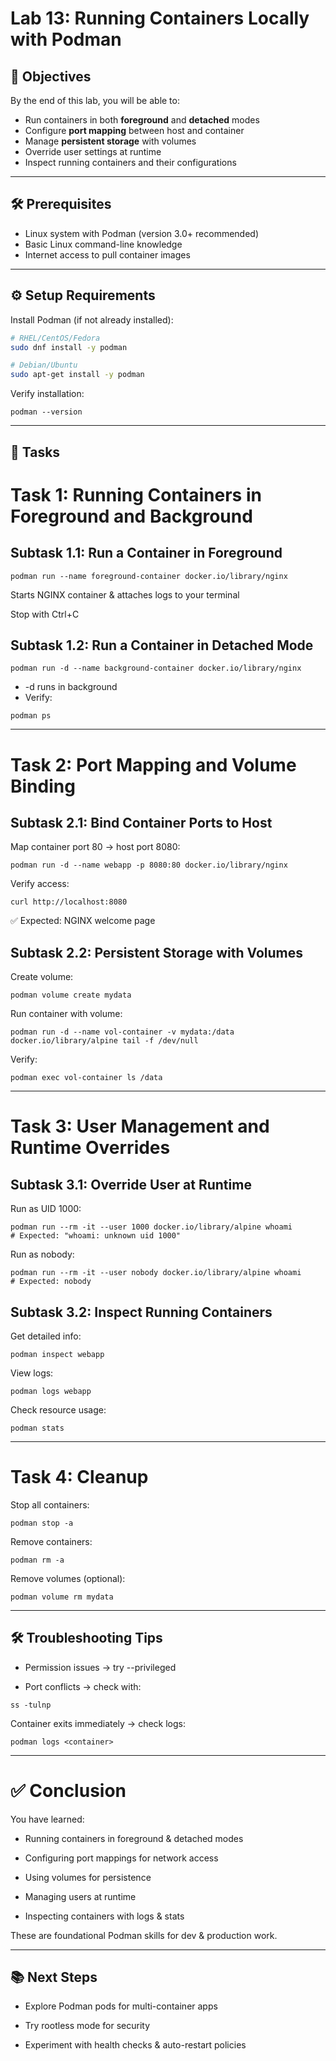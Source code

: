 # Lab 13: Running Containers Locally with Podman

## 🎯 Objectives
By the end of this lab, you will be able to:
- Run containers in both **foreground** and **detached** modes  
- Configure **port mapping** between host and container  
- Manage **persistent storage** with volumes  
- Override user settings at runtime  
- Inspect running containers and their configurations  

---

## 🛠 Prerequisites
- Linux system with Podman (version 3.0+ recommended)  
- Basic Linux command-line knowledge  
- Internet access to pull container images  

---

## ⚙️ Setup Requirements
Install Podman (if not already installed):

```bash
# RHEL/CentOS/Fedora
sudo dnf install -y podman

# Debian/Ubuntu
sudo apt-get install -y podman
```
Verify installation:

```
podman --version
```
---

## 🚀 Tasks
# Task 1: Running Containers in Foreground and Background
## Subtask 1.1: Run a Container in Foreground
```
podman run --name foreground-container docker.io/library/nginx
```
Starts NGINX container & attaches logs to your terminal

Stop with Ctrl+C

## Subtask 1.2: Run a Container in Detached Mode
```
podman run -d --name background-container docker.io/library/nginx
```
- -d runs in background
- Verify:

```
podman ps
```
---

# Task 2: Port Mapping and Volume Binding
## Subtask 2.1: Bind Container Ports to Host
Map container port 80 → host port 8080:

```
podman run -d --name webapp -p 8080:80 docker.io/library/nginx
```
Verify access:

```
curl http://localhost:8080
```
✅ Expected: NGINX welcome page

## Subtask 2.2: Persistent Storage with Volumes
Create volume:

```
podman volume create mydata
```
Run container with volume:

```
podman run -d --name vol-container -v mydata:/data docker.io/library/alpine tail -f /dev/null
```
Verify:

```
podman exec vol-container ls /data
```
---

# Task 3: User Management and Runtime Overrides
## Subtask 3.1: Override User at Runtime
Run as UID 1000:

```
podman run --rm -it --user 1000 docker.io/library/alpine whoami
# Expected: "whoami: unknown uid 1000"
```
Run as nobody:
```
podman run --rm -it --user nobody docker.io/library/alpine whoami
# Expected: nobody
```
## Subtask 3.2: Inspect Running Containers
Get detailed info:

```
podman inspect webapp
```
View logs:

```
podman logs webapp
```
Check resource usage:

```
podman stats
```
---

# Task 4: Cleanup
Stop all containers:

```
podman stop -a
```
Remove containers:

```
podman rm -a
```
Remove volumes (optional):
```
podman volume rm mydata
```
---

## 🛠 Troubleshooting Tips
- Permission issues → try --privileged

- Port conflicts → check with:

```
ss -tulnp
```
Container exits immediately → check logs:

```
podman logs <container>
```
---

# ✅ Conclusion
You have learned:

- Running containers in foreground & detached modes

- Configuring port mappings for network access

- Using volumes for persistence

- Managing users at runtime

- Inspecting containers with logs & stats

These are foundational Podman skills for dev & production work.

---

## 📚 Next Steps
- Explore Podman pods for multi-container apps

- Try rootless mode for security

- Experiment with health checks & auto-restart policies
